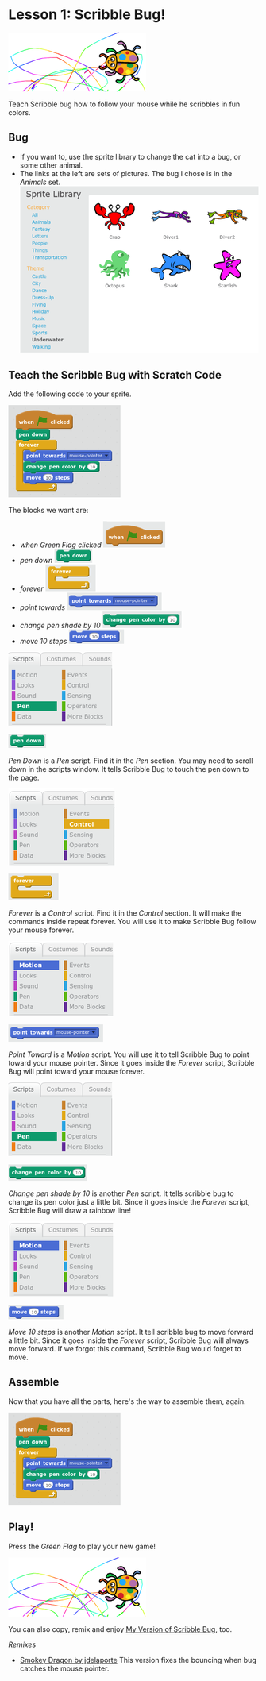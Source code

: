 # Lesson 1: Scribble Bug!

![Scribble Bug Intro Picture](img/ScribbleBug.png)

Teach Scribble bug how to follow your mouse while he scribbles in fun colors.

## Bug

- If you want to, use the sprite library to change the cat into a bug, or some other animal.
- The links at the left are sets of pictures. The bug I chose is in the *Animals* set.
![Sprite Library](img/SpriteLibrary.png)


## Teach the Scribble Bug with Scratch Code

Add the following code to your sprite.

![Scribble Bug Code](img/ScribbleBugCode.png)

The blocks we want are:
- *when Green Flag clicked* ![green flag](img/whengreenflagclicked.png)
- *pen down* 
![Pen Down](img/pendown.png)
- *forever*
![Forever](img/forever.png)
- *point towards*
![Point Toward](img/pointtowardsmousepointer.png)
- *change pen shade by 10*
![Pen color by 10](img/changepencolorby10.png)
- *move 10 steps*
![Move 10 steps](img/move10steps.png)


![Scripts Pen](img/pen.png)

![Pen Down](img/pendown.png)

*Pen Down* is a *Pen* script. Find it in the *Pen* section. You may need to scroll down in the scripts window. It tells Scribble Bug to touch the pen down to the page.

![Scripts Control](img/control2.png)

![Forever](img/forever.png)

*Forever* is a *Control* script. Find it in the *Control* section. It will make the commands inside repeat forever. You will use it to make Scribble Bug follow 
your mouse forever.

![Scripts Motion](img/motion.png)

![Point Toward](img/pointtowardsmousepointer.png)

*Point Toward* is a *Motion* script. You will use it to tell Scribble Bug to point toward your mouse pointer. Since it goes inside the *Forever* script, Scribble Bug will point toward your mouse forever.

![Scripts Pen](img/pen.png)

![Pen shade by 10](img/changepencolorby10.png)

*Change pen shade by 10* is another *Pen* script. It tells scribble bug to change its pen color just a little bit. Since it goes inside the *Forever* script, Scribble Bug will draw a rainbow line!

![Scripts Motion](img/motion.png)

![Move 10 steps](img/move10steps.png)

*Move 10 steps* is another *Motion* script. It tell scribble bug to move forward a little bit. Since it goes inside the *Forever* script, Scribble Bug will always move forward. If we forgot this command, Scribble Bug would forget to move.

## Assemble

Now that you have all the parts, here's the way to assemble them, again.

![Scribble Bug Code](img/ScribbleBugCode.png)

## Play!

Press the *Green Flag* to play your new game!

![Scribble Bug Intro Picture](img/ScribbleBug.png)

You can also copy, remix and enjoy [My Version of Scribble Bug](https://scratch.mit.edu/projects/170692819/), too.

*Remixes*

- [Smokey Dragon by jdelaporte](https://scratch.mit.edu/projects/171658206/) This version fixes the bouncing when bug catches the mouse pointer. 

